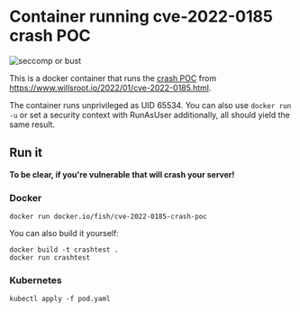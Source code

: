 # Container running cve-2022-0185 crash POC
![seccomp or bust](https://user-images.githubusercontent.com/275966/151207659-56d63de4-0556-4d3a-9b57-0586d3880ac4.png)

This is a docker container that runs the [crash POC](crash.c) from
https://www.willsroot.io/2022/01/cve-2022-0185.html.

The container runs unprivileged as UID 65534. You can also use `docker run -u`
or set a security context with RunAsUser additionally, all should yield the same
result.

## Run it
**To be clear, if you're vulnerable that will crash your server!**

### Docker
`docker run docker.io/fish/cve-2022-0185-crash-poc`

You can also build it yourself:
```
docker build -t crashtest .
docker run crashtest
```

### Kubernetes
`kubectl apply -f pod.yaml`
